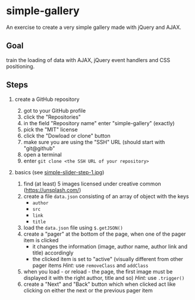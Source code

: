 # simple-gallery
An exercise to create a very simple gallery made with jQuery and AJAX.

## Goal

train the loading of data with AJAX, jQuery event handlers and CSS positioning.

## Steps

1. create a GitHub repository

	2. got to your GitHub profile
	3. click the "Repositories"
	4. in the field "Repository name" enter "simple-gallery" (exactly)
	5. pick the "MIT" license
	6. click the "Dowload or clone" button
	7. make sure you are using the "SSH" URL (should start with "git@github"
	8. open a terminal
	9. enter `git clone <the SSH URL of your repository>` 
	
2. basics (see [simple-slider-step-1.jpg](simple-slider-step-1.jpg))

	1. find (at least) 5 images licensed under creative common (https://unsplash.com/)
	2. create a file `data.json` consisting of an array of object with the keys
		- `author`
		- `src`
		- `link`
		- `title`
	3. load the `data.json` file using `$.getJSON()`
	4. create a "pager" at the bottom of the page, when one of the pager item is clicked
		- it changes the information (image, author name, author link and title) accordingly
		- the clicked item is set to "active" (visually different from other pager items
		  *Hint:* use `removeClass` and `addClass`
  	6. when you load - or reload - the page, the first image must be displayed it with the right author, title and so)
	   *Hint:* use `.trigger()` 
	7. create a "Next" and "Back" button which when clicked act like clicking on either the next or the previous pager item

